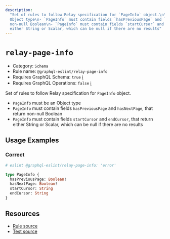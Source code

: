 ```yaml
---
description:
  "Set of rules to follow Relay specification for `PageInfo` object.\n\n- `PageInfo` must be an
  Object type\n- `PageInfo` must contain fields `hasPreviousPage` and `hasNextPage`, that return
  non-null Boolean\n- `PageInfo` must contain fields `startCursor` and `endCursor`, that return
  either String or Scalar, which can be null if there are no results"
---
```


# `relay-page-info`

- Category: `Schema`
- Rule name: `@graphql-eslint/relay-page-info`
- Requires GraphQL Schema: `true`
  [ℹ️](/docs/getting-started#extended-linting-rules-with-graphql-schema)
- Requires GraphQL Operations: `false`
  [ℹ️](/docs/getting-started#extended-linting-rules-with-siblings-operations)

Set of rules to follow Relay specification for `PageInfo` object.

- `PageInfo` must be an Object type
- `PageInfo` must contain fields `hasPreviousPage` and `hasNextPage`, that return non-null Boolean
- `PageInfo` must contain fields `startCursor` and `endCursor`, that return either String or Scalar,
  which can be null if there are no results

## Usage Examples

### Correct

```graphql
# eslint @graphql-eslint/relay-page-info: 'error'

type PageInfo {
  hasPreviousPage: Boolean!
  hasNextPage: Boolean!
  startCursor: String
  endCursor: String
}
```

## Resources

- [Rule source](https://github.com/B2o5T/graphql-eslint/tree/master/packages/plugin/src/rules/relay-page-info.ts)
- [Test source](https://github.com/B2o5T/graphql-eslint/tree/master/packages/plugin/__tests__/relay-page-info.spec.ts)
